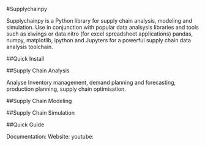 #Supplychainpy

Supplychainpy is a Python library for supply chain analysis, modeling and simulation. Use in conjunction with popular
data analsysis libraries and tools such as xlwings or data nitro (for excel spreadsheet applications) pandas,
numpy, matplotlib, ipython and Jupyters for a powerful supply chain data analysis toolchain.

##Quick Install

##Supply Chain Analysis

Analyse Inventory management, demand planning and forecasting, production planning, supply chain optimisation.

##Supply Chain Modeling


##Supply Chain Simulation


##Quick Guide

Documentation:
Website:
youtube:



